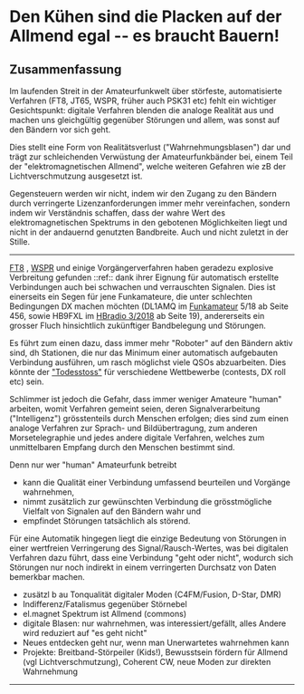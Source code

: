 # Den Kühen sind die Placken auf der Allmend egal -- es braucht Bauern!

## Zusammenfassung

Im laufenden Streit in der Amateurfunkwelt
über störfeste, automatisierte Verfahren (FT8, JT65, WSPR, früher auch PSK31 etc)
fehlt ein wichtiger Gesichtspunkt:
digitale Verfahren blenden die analoge Realität aus und machen uns gleichgültig gegenüber Störungen
und allem, was sonst auf den Bändern vor sich geht.

Dies stellt eine Form von Realitätsverlust ("Wahrnehmungsblasen") dar und trägt zur schleichenden Verwüstung
der Amateurfunkbänder bei, einem Teil der "elektromagnetischen Allmend",
welche weiteren Gefahren wie zB der Lichtverschmutzung ausgesetzt ist.

Gegensteuern werden wir nicht, indem wir den Zugang zu den Bändern
durch verringerte Lizenzanforderungen immer mehr vereinfachen,
sondern indem wir Verständnis schaffen, dass der wahre Wert des
elektromagnetischen Spektrums in den gebotenen Möglichkeiten liegt
und nicht in der andauernd genutzten Bandbreite.
Auch und nicht zuletzt in der Stille.

---

[FT8][] , [WSPR][] und einige Vorgängerverfahren haben geradezu explosive Verbreitung gefunden ::ref::
dank ihrer Eignung für automatisch erstellte Verbindungen auch bei schwachen und verrauschten Signalen.
Dies ist einerseits ein Segen für jene Funkamateure, die unter schlechten Bedingungen DX machen möchten
(DL1AMQ im [Funkamateur][] 5/18 ab Seite 456, sowie HB9FXL im [HBradio 3/2018][HBr183] ab Seite 19),
andererseits ein grosser Fluch hinsichtlich zukünftiger Bandbelegung und Störungen.

Es führt zum einen dazu, dass immer mehr "Roboter" auf den Bändern aktiv sind, dh Stationen,
die nur das Minimum einer automatisch aufgebauten Verbindung ausführen,
um rasch möglichst viele QSOs abzuarbeiten.
Dies könnte der ["Todesstoss"][djtdar] für verschiedene Wettbewerbe (contests, DX roll etc) sein.

Schlimmer ist jedoch die Gefahr, dass immer weniger Amateure "human" arbeiten, womit Verfahren
gemeint seien, deren Signalverarbeitung ("Intelligenz") grösstenteils durch Menschen erfolgen;
dies sind zum einen analoge Verfahren zur Sprach- und Bildübertragung, zum anderen
Morsetelegraphie und jedes andere digitale Verfahren, welches zum unmittelbaren Empfang
durch den Menschen bestimmt sind.

Denn nur wer "human" Amateurfunk betreibt

* kann die Qualität einer Verbindung umfassend beurteilen und Vorgänge wahrnehmen,
* nimmt zusätzlich zur gewünschten Verbindung die grösstmögliche Vielfalt von Signalen auf den Bändern wahr und
* empfindet Störungen tatsächlich als störend.

Für eine Automatik hingegen liegt die einzige Bedeutung von Störungen in einer wertfreien
Verringerung des Signal/Rausch-Wertes, was bei digitalen Verfahren dazu führt, dass eine Verbindung
"geht oder nicht", wodurch sich Störungen nur noch indirekt in einem verringerten Durchsatz von
Daten bemerkbar machen.


- zusätzl b au Tonqualität digitaler Moden (C4FM/Fusion, D-Star, DMR)
- Indifferenz/Fatalismus gegenüber Störnebel
- el.magnet Spektrum ist Allmend (commons)
- digitale Blasen: nur wahrnehmen, was interessiert/gefällt, alles Andere wird reduziert auf "es geht nicht"
- Neues entdecken geht nur, wenn man Unerwartetes wahrnehmen kann
- Projekte: Breitband-Störpeiler (Kids!), Bewusstsein fördern für Allmend (vgl Lichtverschmutzung), Coherent CW, neue Moden zur direkten Wahrnehmung

---

[FT8]: http://ft8.example.com "FT8"
[WSPR]: http://wspr.example.com "WSPR"
[djtdar]: http://ei5di.com/jt.html "Did Joe Taylor K1JT Destroy Amateur Radio? Kirk Kleinschmidt NT0Z, thespectrummonitor.com"
[HBr183]: https://www.uska.ch/wp-content/uploads/2018/06/HBradio_18-03-873702.pdf "HBradio 3/2018, diverse Artikel"
[Funkamateur]: http://www.funkamateur.de "FT8-DXpeditions-Modus, FUNKAMATEUR 5/18, 456"
